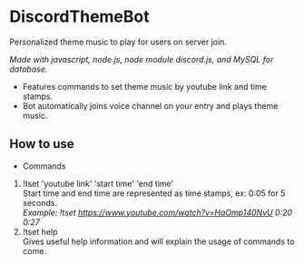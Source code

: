 # DiscordThemeBot
Personalized theme music to play for users on server join.

*Made with javascript, node.js, node module discord.js, and MySQL for database.*

- Features commands to set theme music by youtube link and time stamps. 
- Bot automatically joins voice channel on your entry and plays theme music.

## How to use
- Commands
1) !tset 'youtube link' 'start time' 'end time'  
Start time and end time are represented as time stamps, ex: 0:05 for 5 seconds.  
*Example: !tset https://www.youtube.com/watch?v=HaOmp140NvU 0:20 0:27*  
2) !tset help  
Gives useful help information and will explain the usage of commands to come.  

